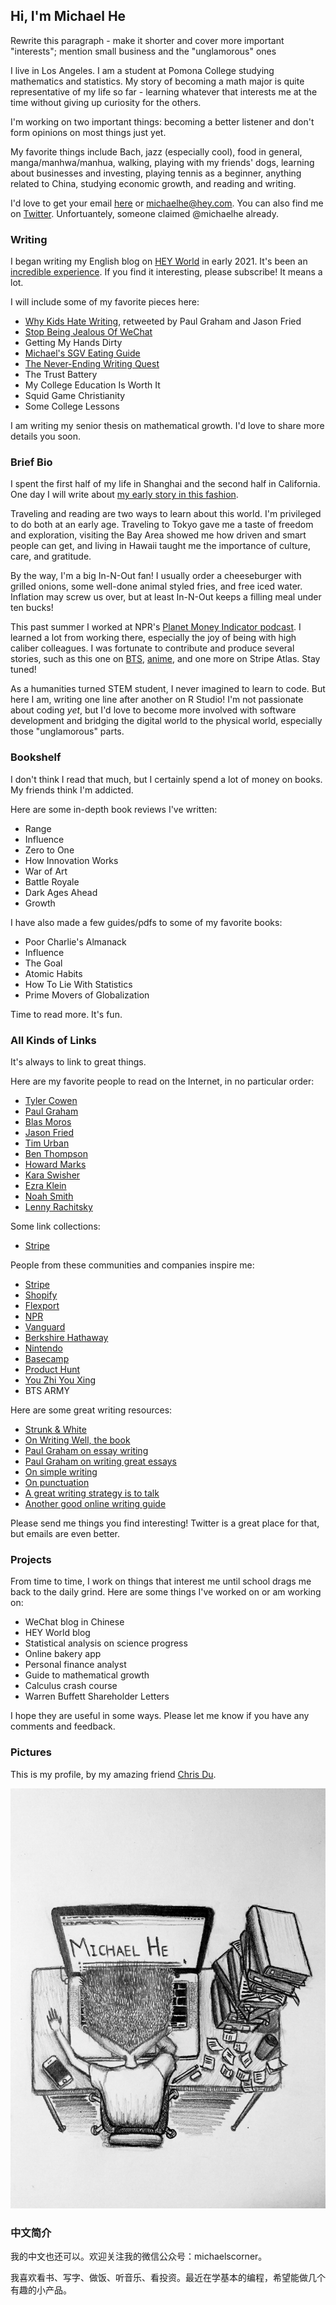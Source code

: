 ## Hi, I'm Michael He

Rewrite this paragraph - make it shorter and cover more important "interests"; mention small business and the "unglamorous" ones

I live in Los Angeles. I am a student at Pomona College studying mathematics and statistics. My story of becoming a math major is quite representative of my life so far - learning whatever that interests me at the time without giving up curiosity for the others. 

I'm working on two important things: becoming a better listener and don't form opinions on most things just yet. 

My favorite things include Bach, jazz (especially cool), food in general, manga/manhwa/manhua, walking, playing with my friends' dogs, learning about businesses and investing, playing tennis as a beginner, anything related to China, studying economic growth, and reading and writing. 

I'd love to get your email [here](mailto:michaelhe@hey.com) or michaelhe@hey.com. You can also find me on [Twitter](https://twitter.com/hi_michaelh). Unfortuantely, someone claimed @michaelhe already. 

### Writing

I began writing my English blog on [HEY World](https://world.hey.com/michaelhe/) in early 2021. It's been an [incredible experience](https://world.hey.com/michaelhe/240-days-later-5280bc41). If you find it interesting, please subscribe! It means a lot.

I will include some of my favorite pieces here:

* [Why Kids Hate Writing](https://world.hey.com/michaelhe/why-kids-hate-writing-0df7b6ad), retweeted by Paul Graham and Jason Fried
* [Stop Being Jealous Of WeChat](https://michaelhe.me/wechat)
* Getting My Hands Dirty
* [Michael's SGV Eating Guide](https://world.hey.com/michaelhe/michael-s-guide-to-eat-in-the-sgv-dbb47e8d)
* [The Never-Ending Writing Quest](https://world.hey.com/michaelhe/the-never-ending-writing-quest-6fed781f)
* The Trust Battery
* My College Education Is Worth It
* Squid Game Christianity
* Some College Lessons

I am writing my senior thesis on mathematical growth. I'd love to share more details you soon.

### Brief Bio

I spent the first half of my life in Shanghai and the second half in California. One day I will write about [my early story in this fashion](https://twitter.com/patrickc/status/1025089196292157440?lang=en). 

Traveling and reading are two ways to learn about this world. I'm privileged to do both at an early age. Traveling to Tokyo gave me a taste of freedom and exploration, visiting the Bay Area showed me how driven and smart people can get, and living in Hawaii taught me the importance of culture, care, and gratitude. 

By the way, I'm a big In-N-Out fan! I usually order a cheeseburger with grilled onions, some well-done animal styled fries, and free iced water. Inflation may screw us over, but at least In-N-Out keeps a filling meal under ten bucks!

This past summer I worked at NPR's [Planet Money Indicator podcast](https://www.npr.org/podcasts/510325/the-indicator-from-planet-money). I learned a lot from working there, especially the joy of being with high caliber colleagues. I was fortunate to contribute and produce several stories, such as this one on [BTS](https://www.npr.org/2021/07/28/1021968141/bts-the-band-that-moves-the-economy), [anime](https://www.npr.org/2021/09/30/1042060699/japanese-anime-made-in-china), and one more on Stripe Atlas. Stay tuned!

As a humanities turned STEM student, I never imagined to learn to code. But here I am, writing one line after another on R Studio! I'm not passionate about coding _yet_, but I'd love to become more involved with software development and bridging the digital world to the physical world, especially those "unglamorous" parts.

### Bookshelf

I don't think I read that much, but I certainly spend a lot of money on books. My friends think I'm addicted. 

Here are some in-depth book reviews I've written:
* Range
* Influence
* Zero to One
* How Innovation Works
* War of Art
* Battle Royale
* Dark Ages Ahead
* Growth

I have also made a few guides/pdfs to some of my favorite books:
* Poor Charlie's Almanack
* Influence
* The Goal
* Atomic Habits
* How To Lie With Statistics
* Prime Movers of Globalization

Time to read more. It's fun.

### All Kinds of Links

It's always to link to great things. 

Here are my favorite people to read on the Internet, in no particular order: 
* [Tyler Cowen](https://marginalrevolution.com/)
* [Paul Graham](http://paulgraham.com/articles.html)
* [Blas Moros](https://blas.com/)
* [Jason Fried](https://world.hey.com/jason)
* [Tim Urban](https://waitbutwhy.com/)
* [Ben Thompson](https://stratechery.com/)
* [Howard Marks](https://www.oaktreecapital.com/insights/howard-marks-memos/)
* [Kara Swisher](https://www.nytimes.com/column/kara-swisher)
* [Ezra Klein](https://www.nytimes.com/by/ezra-klein)
* [Noah Smith](https://noahpinion.substack.com/)
* [Lenny Rachitsky](https://www.lennysnewsletter.com/)

Some link collections:
* [Stripe](https://world.hey.com/michaelhe/collection-on-stripe-b45f4273)

People from these communities and companies inspire me:
* [Stripe](https://stripe.com/)
* [Shopify](https://www.shopify.com/)
* [Flexport](https://www.flexport.com)
* [NPR](https://www.npr.org/)
* [Vanguard](https://investor.vanguard.com/home)
* [Berkshire Hathaway](https://berkshirehathaway.com/)
* [Nintendo](https://www.nintendo.co.jp/)
* [Basecamp](https://basecamp.com/)
* [Product Hunt](https://www.producthunt.com/)
* [You Zhi You Xing](https://youzhiyouxing.cn/)
* BTS ARMY

Here are some great writing resources:
* [Strunk & White](http://www.jlakes.org/ch/web/The-elements-of-style.pdf)
* [On Writing Well, the book](https://www.amazon.com/Writing-Well-Classic-Guide-Nonfiction/dp/0060891548)
* [Paul Graham on essay writing](http://paulgraham.com/essay.html)
* [Paul Graham on writing great essays](http://paulgraham.com/useful.html)
* [On simple writing](http://paulgraham.com/simply.html)
* [On punctuation](https://www.julian.com/blog/punctuation)
* [A great writing strategy is to talk](http://paulgraham.com/talk.html)
* [Another good online writing guide](https://www.collaborativefund.com/blog/writing/)

Please send me things you find interesting! Twitter is a great place for that, but emails are even better.

### Projects

From time to time, I work on things that interest me until school drags me back to the daily grind. Here are some things I've worked on or am working on:

* WeChat blog in Chinese
* HEY World blog
* Statistical analysis on science progress
* Online bakery app
* Personal finance analyst
* Guide to mathematical growth
* Calculus crash course
* Warren Buffett Shareholder Letters

I hope they are useful in some ways. Please let me know if you have any comments and feedback.

### Pictures

This is my profile, by my amazing friend [Chris Du](https://chrisdu.me/).

![Image of Michael](https://github.com/himichaelh/himichaelh.github.io/blob/main/michael_he.jpeg?raw=true)

### 中文简介

我的中文也还可以。欢迎关注我的微信公众号：michaelscorner。

我喜欢看书、写字、做饭、听音乐、看投资。最近在学基本的编程，希望能做几个有趣的小产品。
